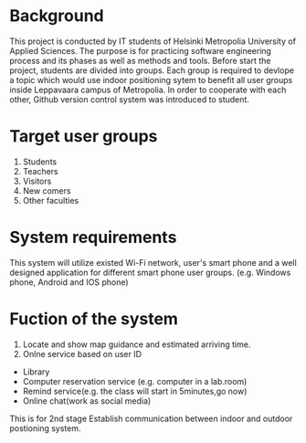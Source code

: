 Background
===========
This project is conducted by IT students of Helsinki Metropolia University of Applied Sciences. The purpose is for practicing software engineering process and its phases as well as methods and tools. Before start the project, students are divided into groups. Each group is required to devlope a topic which would use indoor positioning sytem to benefit all user groups inside Leppavaara campus of Metropolia. In order to cooperate with each other, Github version control system was introduced to student.



Target user groups
==================

1. Students
2. Teachers
3. Visitors
4. New comers
5. Other faculties


System requirements
=============================================

This system will utilize existed Wi-Fi network, user's smart phone and a well designed application for different smart phone user groups. (e.g. Windows phone, Android and IOS phone)

Fuction of the system
=====================

1. Locate and show map guidance and estimated arriving time.
2. Onlne service based on user ID 

* Library 
* Computer reservation service (e.g. computer in a lab.room)
* Remind service(e.g. the class will start in 5minutes,go now)
* Online chat(work as social media)

This is for 2nd stage
Establish communication between indoor and outdoor postioning system.
